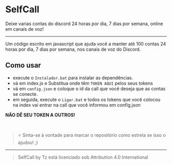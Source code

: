 # SelfCall

Deixe varias contas do discord 24 horas por dia, 7 dias por semana, online em canais de voz!

----

Um código escrito em javascript que ajuda você a manter até 100 contas 24 horas por dia, 7 dias por semana, nos canais de voz do Discord.

## Como usar
- execute o `Instalador.bat` para instalar as dependências.
- vá em index.js e Substitua onde têm `TOKEN AQUI` pelos seus tokens
- vá em `config.json` e coloque o id da call que você deseja que as contas se conecte.
- em seguida, execute o `Ligar.bat` e todos os tokens que você colocou na index vai entrar na call que você informou em config.json

**NÃO DÊ SEU TOKEN A OUTROS!**

</br>

> ⭐ Sinta-se à vontade para marcar o repositório como estrela se isso o ajudou! ;)

----

> SelfCall by Tz está licenciado sob Attribution 4.0 International
